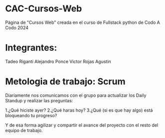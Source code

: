 # CAC-Cursos-Web
Página de "Cursos Web" creada en el curso de Fullstack python de Codo A Codo 2024 

# Integrantes:
Tadeo Riganti
Alejandro Ponce
Victor Rojas
Agustin 

# Metologia de trabajo: Scrum
Diariamente nos comunicamos con el grupo para actualizar los Daily Standup y realizar las preguntas:

1.¿Qué hiciste ayer?
2.¿Qué haras hoy?
3.¿Qué (si es que hay algo) está bloqueando tu progreso?

Y de esa forma agilizar y compartir el avance del proyecto con el resto del equipo de trabajo.
